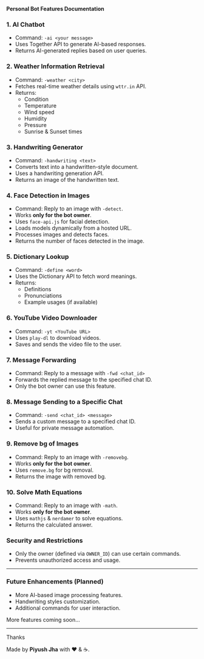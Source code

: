 **Personal Bot Features Documentation**

### **1. AI Chatbot**
- Command: `-ai <your message>`
- Uses Together API to generate AI-based responses.
- Returns AI-generated replies based on user queries.

### **2. Weather Information Retrieval**
- Command: `-weather <city>`
- Fetches real-time weather details using `wttr.in` API.
- Returns:
  - Condition
  - Temperature
  - Wind speed
  - Humidity
  - Pressure
  - Sunrise & Sunset times

### **3. Handwriting Generator**
- Command: `-handwriting <text>`
- Converts text into a handwritten-style document.
- Uses a handwriting generation API.
- Returns an image of the handwritten text.

### **4. Face Detection in Images**
- Command: Reply to an image with `-detect`.
- Works **only for the bot owner**.
- Uses `face-api.js` for facial detection.
- Loads models dynamically from a hosted URL.
- Processes images and detects faces.
- Returns the number of faces detected in the image.

### **5. Dictionary Lookup**
- Command: `-define <word>`
- Uses the Dictionary API to fetch word meanings.
- Returns:
  - Definitions
  - Pronunciations
  - Example usages (if available)

### **6. YouTube Video Downloader**
- Command: `-yt <YouTube URL>`
- Uses `play-dl` to download videos.
- Saves and sends the video file to the user.

### **7. Message Forwarding**
- Command: Reply to a message with `-fwd <chat_id>`
- Forwards the replied message to the specified chat ID.
- Only the bot owner can use this feature.

### **8. Message Sending to a Specific Chat**
- Command: `-send <chat_id> <message>`
- Sends a custom message to a specified chat ID.
- Useful for private message automation.

### **9. Remove bg of Images**
- Command: Reply to an image with `-removebg`.
- Works **only for the bot owner**.
- Uses `remove.bg` for bg removal.
- Returns the image with removed bg.

### **10. Solve Math Equations**
- Command: Reply to an image with `-math`.
- Works **only for the bot owner**.
- Uses `mathjs` & `nerdamer` to solve equations.
- Returns the calculated answer.

### **Security and Restrictions**
- Only the owner (defined via `OWNER_ID`) can use certain commands.
- Prevents unauthorized access and usage.

---

### **Future Enhancements (Planned)**
- More AI-based image processing features.
- Handwriting styles customization.
- Additional commands for user interaction.

More features coming soon...

---

Thanks

Made by **Piyush Jha** with ❤️ & ☕.
